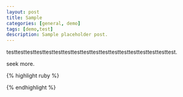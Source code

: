 ```yaml
---
layout: post
title: Sample
categories: [general, demo]
tags: [demo,test]
description: Sample placeholder post.
---
```


testtesttesttesttesttesttesttesttesttesttesttesttesttesttesttesttesttest.

seek more.

{% highlight ruby %}
<?php
  echo "hello everyone"
?>
{% endhighlight %}

